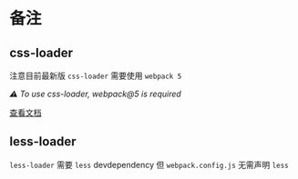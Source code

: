 # 备注

## css-loader

注意目前最新版 `css-loader` 需要使用 `webpack 5`

_⚠ To use css-loader, webpack@5 is required_

[查看文档](https://www.npmjs.com/package/css-loader)

## less-loader

`less-loader` 需要 `less` devdependency 但 `webpack.config.js` 无需声明 `less`